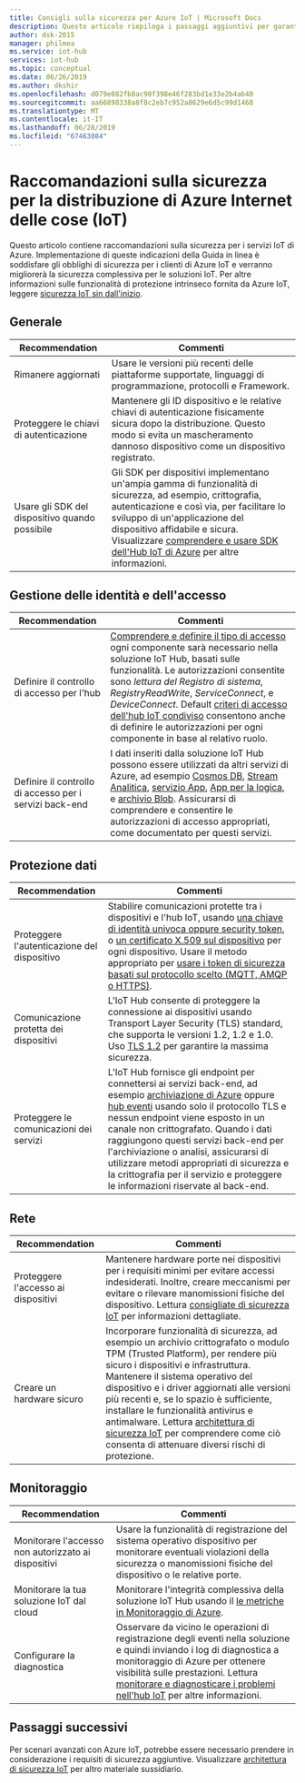 ```yaml
---
title: Consigli sulla sicurezza per Azure IoT | Microsoft Docs
description: Questo articolo riepiloga i passaggi aggiuntivi per garantire la sicurezza nella soluzione IoT Hub di Azure.
author: dsk-2015
manager: philmea
ms.service: iot-hub
services: iot-hub
ms.topic: conceptual
ms.date: 06/26/2019
ms.author: dkshir
ms.openlocfilehash: d079e082fb8ac90f398e46f283bd1e33e2b4ab40
ms.sourcegitcommit: aa66898338a8f8c2eb7c952a8629e6d5c99d1468
ms.translationtype: MT
ms.contentlocale: it-IT
ms.lasthandoff: 06/28/2019
ms.locfileid: "67463084"
---
```

# <a name="security-recommendations-for-azure-internet-of-things-iot-deployment"></a>Raccomandazioni sulla sicurezza per la distribuzione di Azure Internet delle cose (IoT)

Questo articolo contiene raccomandazioni sulla sicurezza per i servizi IoT di Azure. Implementazione di queste indicazioni della Guida in linea è soddisfare gli obblighi di sicurezza per i clienti di Azure IoT e verranno migliorerà la sicurezza complessiva per le soluzioni IoT. Per altre informazioni sulle funzionalità di protezione intrinseco fornita da Azure IoT, leggere [sicurezza IoT sin dall'inizio](iot-security-ground-up.md).

## <a name="general"></a>Generale

| Recommendation | Commenti |
|-|-|
| Rimanere aggiornati | Usare le versioni più recenti delle piattaforme supportate, linguaggi di programmazione, protocolli e Framework. |
| Proteggere le chiavi di autenticazione | Mantenere gli ID dispositivo e le relative chiavi di autenticazione fisicamente sicura dopo la distribuzione. Questo modo si evita un mascheramento dannoso dispositivo come un dispositivo registrato. |
| Usare gli SDK del dispositivo quando possibile | Gli SDK per dispositivi implementano un'ampia gamma di funzionalità di sicurezza, ad esempio, crittografia, autenticazione e così via, per facilitare lo sviluppo di un'applicazione del dispositivo affidabile e sicura. Visualizzare [comprendere e usare SDK dell'Hub IoT di Azure](https://docs.microsoft.com/azure/iot-hub/iot-hub-devguide-sdks) per altre informazioni. |


## <a name="identity-and-access-management"></a>Gestione delle identità e dell'accesso

| Recommendation | Commenti |
|-|-|
| Definire il controllo di accesso per l'hub | [Comprendere e definire il tipo di accesso](iot-security-deployment.md#securing-the-cloud) ogni componente sarà necessario nella soluzione IoT Hub, basati sulle funzionalità. Le autorizzazioni consentite sono *lettura del Registro di sistema*, *RegistryReadWrite*, *ServiceConnect*, e *DeviceConnect*. Default [criteri di accesso dell'hub IoT condiviso](https://docs.microsoft.com/azure/iot-hub/iot-hub-devguide-security#access-control-and-permissions) consentono anche di definire le autorizzazioni per ogni componente in base al relativo ruolo. |
| Definire il controllo di accesso per i servizi back-end | I dati inseriti dalla soluzione IoT Hub possono essere utilizzati da altri servizi di Azure, ad esempio [Cosmos DB](https://docs.microsoft.com/azure/cosmos-db/), [Stream Analitica](https://docs.microsoft.com/azure/stream-analytics/), [servizio App](https://docs.microsoft.com/azure/app-service/), [App per la logica](https://docs.microsoft.com/azure/logic-apps/), e [archivio Blob](https://docs.microsoft.com/azure/storage/blobs/storage-blobs-introduction). Assicurarsi di comprendere e consentire le autorizzazioni di accesso appropriati, come documentato per questi servizi. |


## <a name="data-protection"></a>Protezione dati

| Recommendation | Commenti |
|-|-|
| Proteggere l'autenticazione del dispositivo | Stabilire comunicazioni protette tra i dispositivi e l'hub IoT, usando [una chiave di identità univoca oppure security token](iot-security-deployment.md#iot-hub-security-tokens), o [un certificato X.509 sul dispositivo](iot-security-deployment.md#x509-certificate-based-device-authentication) per ogni dispositivo. Usare il metodo appropriato per [usare i token di sicurezza basati sul protocollo scelto (MQTT, AMQP o HTTPS)](https://docs.microsoft.com/azure/iot-hub/iot-hub-devguide-security). |
| Comunicazione protetta dei dispositivi | L'IoT Hub consente di proteggere la connessione ai dispositivi usando Transport Layer Security (TLS) standard, che supporta le versioni 1.2, 1.2 e 1.0. Uso [TLS 1.2](https://tools.ietf.org/html/rfc5246) per garantire la massima sicurezza. |
| Proteggere le comunicazioni dei servizi | L'IoT Hub fornisce gli endpoint per connettersi ai servizi back-end, ad esempio [archiviazione di Azure](/azure/storage/) oppure [hub eventi](/azure/event-hubs) usando solo il protocollo TLS e nessun endpoint viene esposto in un canale non crittografato. Quando i dati raggiungono questi servizi back-end per l'archiviazione o analisi, assicurarsi di utilizzare metodi appropriati di sicurezza e la crittografia per il servizio e proteggere le informazioni riservate al back-end. |


## <a name="networking"></a>Rete

| Recommendation | Commenti |
|-|-|
| Proteggere l'accesso ai dispositivi | Mantenere hardware porte nei dispositivi per i requisiti minimi per evitare accessi indesiderati. Inoltre, creare meccanismi per evitare o rilevare manomissioni fisiche del dispositivo. Lettura [consigliate di sicurezza IoT](iot-security-best-practices.md) per informazioni dettagliate. |
| Creare un hardware sicuro | Incorporare funzionalità di sicurezza, ad esempio un archivio crittografato o modulo TPM (Trusted Platform), per rendere più sicuro i dispositivi e infrastruttura. Mantenere il sistema operativo del dispositivo e i driver aggiornati alle versioni più recenti e, se lo spazio è sufficiente, installare le funzionalità antivirus e antimalware. Lettura [architettura di sicurezza IoT](iot-security-architecture.md) per comprendere come ciò consenta di attenuare diversi rischi di protezione. |


## <a name="monitoring"></a>Monitoraggio

| Recommendation | Commenti |
|-|-|
| Monitorare l'accesso non autorizzato ai dispositivi |  Usare la funzionalità di registrazione del sistema operativo dispositivo per monitorare eventuali violazioni della sicurezza o manomissioni fisiche del dispositivo o le relative porte. |
| Monitorare la tua soluzione IoT dal cloud | Monitorare l'integrità complessiva della soluzione IoT Hub usando il [le metriche in Monitoraggio di Azure](https://docs.microsoft.com/azure/iot-hub/iot-hub-metrics). |
| Configurare la diagnostica | Osservare da vicino le operazioni di registrazione degli eventi nella soluzione e quindi inviando i log di diagnostica a monitoraggio di Azure per ottenere visibilità sulle prestazioni. Lettura [monitorare e diagnosticare i problemi nell'hub IoT](https://docs.microsoft.com/azure/iot-hub/iot-hub-monitor-resource-health) per altre informazioni. |

## <a name="next-steps"></a>Passaggi successivi

Per scenari avanzati con Azure IoT, potrebbe essere necessario prendere in considerazione i requisiti di sicurezza aggiuntive. Visualizzare [architettura di sicurezza IoT](iot-security-architecture.md) per altro materiale sussidiario.

